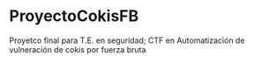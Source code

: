 # ProyectoCokisFB
Proyetco final para T.E. en seguridad; CTF en Automatización de vulneración de cokis por  fuerza bruta
